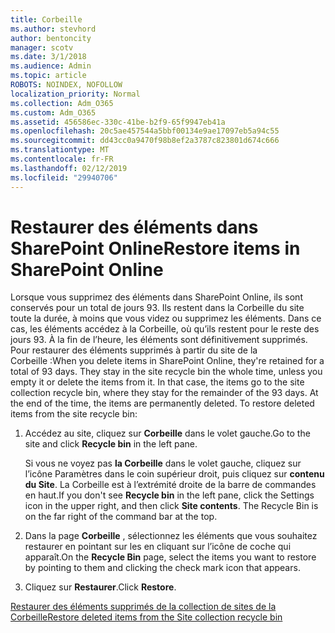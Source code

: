 ```yaml
---
title: Corbeille
ms.author: stevhord
author: bentoncity
manager: scotv
ms.date: 3/1/2018
ms.audience: Admin
ms.topic: article
ROBOTS: NOINDEX, NOFOLLOW
localization_priority: Normal
ms.collection: Adm_O365
ms.custom: Adm_O365
ms.assetid: 456586ec-330c-41be-b2f9-65f9947eb41a
ms.openlocfilehash: 20c5ae457544a5bbf00134e9ae17097eb5a94c55
ms.sourcegitcommit: dd43cc0a9470f98b8ef2a3787c823801d674c666
ms.translationtype: MT
ms.contentlocale: fr-FR
ms.lasthandoff: 02/12/2019
ms.locfileid: "29940706"
---
```

# <a name="restore-items-in-sharepoint-online"></a><span data-ttu-id="54724-102">Restaurer des éléments dans SharePoint Online</span><span class="sxs-lookup"><span data-stu-id="54724-102">Restore items in SharePoint Online</span></span>

<span data-ttu-id="54724-p101">Lorsque vous supprimez des éléments dans SharePoint Online, ils sont conservés pour un total de jours 93. Ils restent dans la Corbeille du site toute la durée, à moins que vous videz ou supprimez les éléments. Dans ce cas, les éléments accédez à la Corbeille, où qu’ils restent pour le reste des jours 93. À la fin de l’heure, les éléments sont définitivement supprimés. Pour restaurer des éléments supprimés à partir du site de la Corbeille :</span><span class="sxs-lookup"><span data-stu-id="54724-p101">When you delete items in SharePoint Online, they're retained for a total of 93 days. They stay in the site recycle bin the whole time, unless you empty it or delete the items from it. In that case, the items go to the site collection recycle bin, where they stay for the remainder of the 93 days. At the end of the time, the items are permanently deleted. To restore deleted items from the site recycle bin:</span></span>
  
1. <span data-ttu-id="54724-108">Accédez au site, cliquez sur **Corbeille** dans le volet gauche.</span><span class="sxs-lookup"><span data-stu-id="54724-108">Go to the site and click **Recycle bin** in the left pane.</span></span> 
    
    <span data-ttu-id="54724-p102">Si vous ne voyez pas **la Corbeille** dans le volet gauche, cliquez sur l’icône Paramètres dans le coin supérieur droit, puis cliquez sur **contenu du Site**. La Corbeille est à l’extrémité droite de la barre de commandes en haut.</span><span class="sxs-lookup"><span data-stu-id="54724-p102">If you don't see **Recycle bin** in the left pane, click the Settings icon in the upper right, and then click **Site contents**. The Recycle Bin is on the far right of the command bar at the top.</span></span>
    
2. <span data-ttu-id="54724-111">Dans la page **Corbeille** , sélectionnez les éléments que vous souhaitez restaurer en pointant sur les en cliquant sur l’icône de coche qui apparaît.</span><span class="sxs-lookup"><span data-stu-id="54724-111">On the **Recycle Bin** page, select the items you want to restore by pointing to them and clicking the check mark icon that appears.</span></span> 
    
3. <span data-ttu-id="54724-112">Cliquez sur **Restaurer**.</span><span class="sxs-lookup"><span data-stu-id="54724-112">Click **Restore**.</span></span>
    
[<span data-ttu-id="54724-113">Restaurer des éléments supprimés de la collection de sites de la Corbeille</span><span class="sxs-lookup"><span data-stu-id="54724-113">Restore deleted items from the Site collection recycle bin</span></span>](https://go.microsoft.com/fwlink/?linkid=866439)
  

